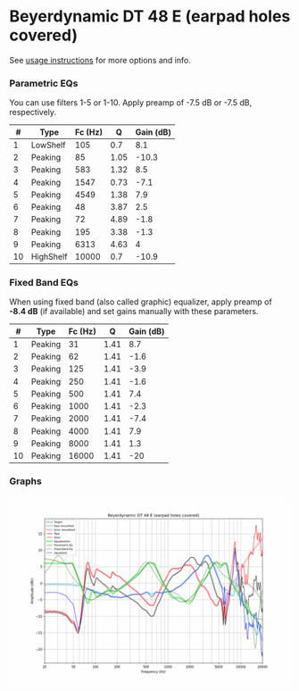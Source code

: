 # Beyerdynamic DT 48 E (earpad holes covered)
See [usage instructions](https://github.com/jaakkopasanen/AutoEq#usage) for more options and info.

### Parametric EQs
You can use filters 1-5 or 1-10. Apply preamp of -7.5 dB or -7.5 dB, respectively.

|   # | Type      |   Fc (Hz) |    Q |   Gain (dB) |
|-----|-----------|-----------|------|-------------|
|   1 | LowShelf  |       105 | 0.7  |         8.1 |
|   2 | Peaking   |        85 | 1.05 |       -10.3 |
|   3 | Peaking   |       583 | 1.32 |         8.5 |
|   4 | Peaking   |      1547 | 0.73 |        -7.1 |
|   5 | Peaking   |      4549 | 1.38 |         7.9 |
|   6 | Peaking   |        48 | 3.87 |         2.5 |
|   7 | Peaking   |        72 | 4.89 |        -1.8 |
|   8 | Peaking   |       195 | 3.38 |        -1.3 |
|   9 | Peaking   |      6313 | 4.63 |         4   |
|  10 | HighShelf |     10000 | 0.7  |       -10.9 |

### Fixed Band EQs
When using fixed band (also called graphic) equalizer, apply preamp of **-8.4 dB** (if available) and set gains manually with these parameters.

|   # | Type    |   Fc (Hz) |    Q |   Gain (dB) |
|-----|---------|-----------|------|-------------|
|   1 | Peaking |        31 | 1.41 |         8.7 |
|   2 | Peaking |        62 | 1.41 |        -1.6 |
|   3 | Peaking |       125 | 1.41 |        -3.9 |
|   4 | Peaking |       250 | 1.41 |        -1.6 |
|   5 | Peaking |       500 | 1.41 |         7.4 |
|   6 | Peaking |      1000 | 1.41 |        -2.3 |
|   7 | Peaking |      2000 | 1.41 |        -7.4 |
|   8 | Peaking |      4000 | 1.41 |         7.9 |
|   9 | Peaking |      8000 | 1.41 |         1.3 |
|  10 | Peaking |     16000 | 1.41 |       -20   |

### Graphs
![](./Beyerdynamic%20DT%2048%20E%20(earpad%20holes%20covered).png)
